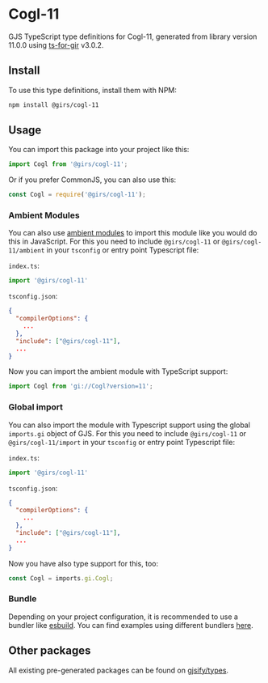 
# Cogl-11

GJS TypeScript type definitions for Cogl-11, generated from library version 11.0.0 using [ts-for-gir](https://github.com/gjsify/ts-for-gir) v3.0.2.


## Install

To use this type definitions, install them with NPM:
```bash
npm install @girs/cogl-11
```

## Usage

You can import this package into your project like this:
```ts
import Cogl from '@girs/cogl-11';
```

Or if you prefer CommonJS, you can also use this:
```ts
const Cogl = require('@girs/cogl-11');
```

### Ambient Modules

You can also use [ambient modules](https://github.com/gjsify/ts-for-gir/tree/main/packages/cli#ambient-modules) to import this module like you would do this in JavaScript.
For this you need to include `@girs/cogl-11` or `@girs/cogl-11/ambient` in your `tsconfig` or entry point Typescript file:

`index.ts`:
```ts
import '@girs/cogl-11'
```

`tsconfig.json`:
```json
{
  "compilerOptions": {
    ...
  },
  "include": ["@girs/cogl-11"],
  ...
}
```

Now you can import the ambient module with TypeScript support: 

```ts
import Cogl from 'gi://Cogl?version=11';
```

### Global import

You can also import the module with Typescript support using the global `imports.gi` object of GJS.
For this you need to include `@girs/cogl-11` or `@girs/cogl-11/import` in your `tsconfig` or entry point Typescript file:

`index.ts`:
```ts
import '@girs/cogl-11'
```

`tsconfig.json`:
```json
{
  "compilerOptions": {
    ...
  },
  "include": ["@girs/cogl-11"],
  ...
}
```

Now you have also type support for this, too:

```ts
const Cogl = imports.gi.Cogl;
```

### Bundle

Depending on your project configuration, it is recommended to use a bundler like [esbuild](https://esbuild.github.io/). You can find examples using different bundlers [here](https://github.com/gjsify/ts-for-gir/tree/main/examples).

## Other packages

All existing pre-generated packages can be found on [gjsify/types](https://github.com/gjsify/types).

